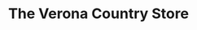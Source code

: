 ---
title: "The Verona Country Store"
url: /windham/the-verona-country-store/
shop: Lebensmittel
---